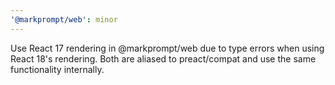 ```yaml
---
'@markprompt/web': minor
---
```


Use React 17 rendering in @markprompt/web due to type errors when using React 18's rendering. Both are aliased to preact/compat and use the same functionality internally.
